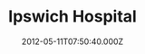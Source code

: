 ---
date: 2012-05-11T07:50:40.000Z
title: Ipswich Hospital
latitude: 52.0568081287349
longitude: 1.1986043613602457
url: https://www.esneft.nhs.uk
category: checkin
---